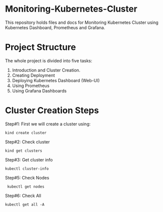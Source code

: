 # Monitoring-Kubernetes-Cluster
This repository holds files and docs for  Monitoring Kubernetes Cluster using Kubernetes Dashboard, Prometheus and Grafana.  

# Project Structure
The whole project is divided into five tasks:

1. Introduction and Cluster Creation.
2. Creating Deployment
3. Deploying Kubernetes Dashboard (Web-UI)
4. Using Prometheus 
5. Using Grafana Dashboards

# Cluster Creation Steps

Step#1: First we will create a cluster using:

`kind create cluster`

Step#2: Check cluster 

`kind get clusters`

Step#3: Get cluster info

`kubectl cluster-info`

Step#5: Check Nodes

` kubectl get nodes`

Step#6: Check All

`kubectl get all -A`
